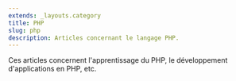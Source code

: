 ```yaml
---
extends: _layouts.category
title: PHP
slug: php
description: Articles concernant le langage PHP.
---
```


Ces articles concernent l'apprentissage du PHP, le développement d'applications en PHP, etc.
